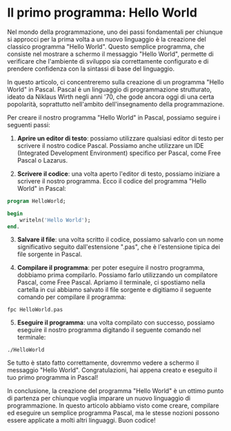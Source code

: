 # Il primo programma: Hello World

Nel mondo della programmazione, uno dei passi fondamentali per chiunque si approcci per la prima volta a un nuovo linguaggio è la creazione del classico programma "Hello World". Questo semplice programma, che consiste nel mostrare a schermo il messaggio "Hello World", permette di verificare che l'ambiente di sviluppo sia correttamente configurato e di prendere confidenza con la sintassi di base del linguaggio.

In questo articolo, ci concentreremo sulla creazione di un programma "Hello World" in Pascal. Pascal è un linguaggio di programmazione strutturato, ideato da Niklaus Wirth negli anni '70, che gode ancora oggi di una certa popolarità, soprattutto nell'ambito dell'insegnamento della programmazione.

Per creare il nostro programma "Hello World" in Pascal, possiamo seguire i seguenti passi:

1. **Aprire un editor di testo**: possiamo utilizzare qualsiasi editor di testo per scrivere il nostro codice Pascal. Possiamo anche utilizzare un IDE (Integrated Development Environment) specifico per Pascal, come Free Pascal o Lazarus.

2. **Scrivere il codice**: una volta aperto l'editor di testo, possiamo iniziare a scrivere il nostro programma. Ecco il codice del programma "Hello World" in Pascal:

```pascal
program HelloWorld;

begin
    writeln('Hello World');
end.
```

3. **Salvare il file**: una volta scritto il codice, possiamo salvarlo con un nome significativo seguito dall'estensione ".pas", che è l'estensione tipica dei file sorgente in Pascal.

4. **Compilare il programma**: per poter eseguire il nostro programma, dobbiamo prima compilarlo. Possiamo farlo utilizzando un compilatore Pascal, come Free Pascal. Apriamo il terminale, ci spostiamo nella cartella in cui abbiamo salvato il file sorgente e digitiamo il seguente comando per compilare il programma:

```
fpc HelloWorld.pas
```

5. **Eseguire il programma**: una volta compilato con successo, possiamo eseguire il nostro programma digitando il seguente comando nel terminale:

```
./HelloWorld
```

Se tutto è stato fatto correttamente, dovremmo vedere a schermo il messaggio "Hello World". Congratulazioni, hai appena creato e eseguito il tuo primo programma in Pascal!

In conclusione, la creazione del programma "Hello World" è un ottimo punto di partenza per chiunque voglia imparare un nuovo linguaggio di programmazione. In questo articolo abbiamo visto come creare, compilare ed eseguire un semplice programma Pascal, ma le stesse nozioni possono essere applicate a molti altri linguaggi. Buon codice!